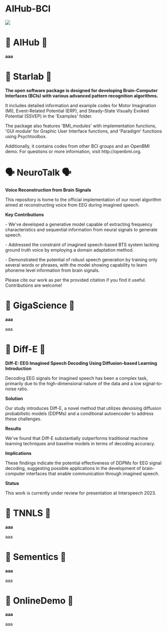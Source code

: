 # AIHub-BCI

<div align=left>
	<img src="https://capsule-render.vercel.app/api?type=waving&color=auto&height=200&section=header&text=AI%20Hub!&fontSize=90" />	
<br>
</div>

<div align=left>
	<h1>🚀 AIHub 🚀</h1>
		<b>aaa</b>
</div>


<div align=left>
	<h1>🧠 Starlab 🧠</h1>
		<b>The open software package is designed for developing Brain-Computer Interfaces (BCIs) with various advanced pattern recognition algorithms.</b>
		<p>It includes detailed information and example codes for Motor Imagination (MI), Event-Related Potential (ERP), and Steady-State Visually Evoked Potential (SSVEP) in the 'Examples' folder.</p>
		<p>The package also features 'BMI_modules' with implementation functions, 'GUI module' for Graphic User Interface functions, and 'Paradigm' functions using Psychtoolbox.</p>
		<p>Additionally, it contains codes from other BCI groups and an OpenBMI demo. For questions or more information, visit http://openbmi.org.</p>
</div>

<div align=left>
<h1>🗣️ NeuroTalk 🗣️</h1>
	<b>Voice Reconstruction from Brain Signals</b>
		<p>This repository is home to the official implementation of our novel algorithm aimed at reconstructing voice from EEG during imagined speech.</p>
	<b>Key Contributions</b>
		<p>- We've developed a generative model capable of extracting frequency characteristics and sequential information from neural signals to generate speech.</p>
		<p>- Addressed the constraint of imagined speech-based BTS system lacking ground truth voice by employing a domain adaptation method.</p>
		<p>- Demonstrated the potential of robust speech generation by training only several words or phrases, with the model showing capability to learn phoneme level information from brain signals.</p>
		<p>Please cite our work as per the provided citation if you find it useful. Contributions are welcome!</p>
</div>

<div align=left>
	<h1>🧠 GigaScience 🧠</h1>
		<b>aaa</b>
			<p>aaa</p>
</div>

<div align=left>
	<h1>🧠 Diff-E 🧠</h1>
		<b>Diff-E: EEG Imagined Speech Decoding Using Diffusion-based Learning </b>
		<b>Introduction</b>
			<p>Decoding EEG signals for imagined speech has been a complex task, primarily due to the high-dimensional nature of the data and a low signal-to-noise ratio.</p>
		<b>Solution</b>
			<p>Our study introduces Diff-E, a novel method that utilizes denoising diffusion probabilistic models (DDPMs) and a conditional autoencoder to address these challenges.</p>
		<b>Results</b>
			<p>We've found that Diff-E substantially outperforms traditional machine learning techniques and baseline models in terms of decoding accuracy.</p> 
		<b>Implications</b>
			<p>These findings indicate the potential effectiveness of DDPMs for EEG signal decoding, suggesting possible applications in the development of brain-computer interfaces that enable communication 				through imagined speech.</p> 
		<b>Status</b>
		<p>This work is currently under review for presentation at Interspeech 2023.</p>
</div>

<div align=left>
	<h1>🧠 TNNLS 🧠</h1>
		<b>aaa</b>
			<p>aaa</p>
</div>

<div align=left>
	<h1>🧠 Sementics 🧠</h1>
		<b>aaa</b>
			<p>aaa</p>
</div>

<div align=left>
<h1>🧠 OnlineDemo 🧠</h1>
<b>aaa</b>
<p>aaa<p>
</div>
